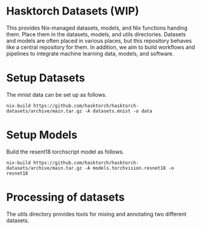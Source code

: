 # Hasktorch Datasets (WIP)

This provides Nix-managed datasets, models, and Nix functions handing them.
Place them in the datasets, models, and utils directories.
Datasets and models are often placed in various places, but this repository behaves like a central repository for them.
In addition, we aim to build workflows and pipelines to integrate machine learning data, models, and software.

# Setup Datasets

The mnist data can be set up as follows.

```shell
nix-build https://github.com/hasktorch/hasktorch-datasets/archive/main.tar.gz -A datasets.mnist -o data
```

# Setup Models

Build the resent18 torchscript model as follows.

```shell
nix-build https://github.com/hasktorch/hasktorch-datasets/archive/main.tar.gz -A models.torchvision.resnet18 -o resnet18
```

# Processing of datasets

The utils directory provides tools for mixing and annotating two different datasets.
